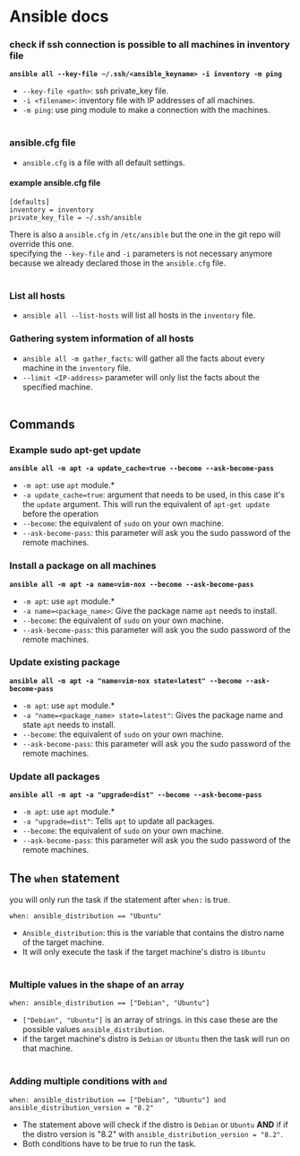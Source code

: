 # Ansible docs

### check if ssh connection is possible to all machines in inventory file
**`ansible all --key-file ~/.ssh/<ansible_keyname> -i inventory -m ping`**

-   `--key-file <path>`: ssh private_key file.
-   `-i <filename>`: inventory file with IP addresses of all machines.
-   `-m ping`: use ping module to make a connection with the machines.
<br /><br />
### ansible.cfg file
-   `ansible.cfg` is a file with all default settings.
#### example ansible.cfg file
```
[defaults]
inventory = inventory
private_key_file = ~/.ssh/ansible
```

There is also a `ansible.cfg` in `/etc/ansible` but the one in the git repo will override this one.<br />
specifying the `--key-file` and `-i` parameters is not necessary anymore because we already declared those in the `ansible.cfg` file.
<br /><br />
### List all hosts
-   `ansible all --list-hosts` will list all hosts in the `inventory` file.

### Gathering system information of all hosts
-   `ansible all -m gather_facts`: will gather all the facts about every machine in the `inventory` file.
-   `--limit <IP-address>` parameter will only list the facts about the specified machine.
<br /><br />
## Commands
### Example sudo apt-get update
**`ansible all -m apt -a update_cache=true --become --ask-become-pass`**
-   `-m apt`: use `apt` module.*
-   `-a update_cache=true`: argument that needs to be used, in this case it's the `update` argument. This will run the equivalent of `apt-get update` before the operation
-   `--become`: the equivalent of `sudo` on your own machine.
-   `--ask-become-pass`: this parameter will ask you the sudo password of the remote machines.

### Install a package on all machines
**`ansible all -m apt -a name=vim-nox --become --ask-become-pass`**
-   `-m apt`: use `apt` module.*
-   `-a name=<package_name>`: Give the package name `apt` needs to install. 
-   `--become`: the equivalent of `sudo` on your own machine.
-   `--ask-become-pass`: this parameter will ask you the sudo password of the remote machines.

### Update existing package
**`ansible all -m apt -a "name=vim-nox state=latest" --become --ask-become-pass`**
-   `-m apt`: use `apt` module.*
-   `-a "name=<package_name> state=latest"`: Gives the package name and state `apt` needs to install. 
-   `--become`: the equivalent of `sudo` on your own machine.
-   `--ask-become-pass`: this parameter will ask you the sudo password of the remote machines.

### Update all packages
**`ansible all -m apt -a "upgrade=dist" --become --ask-become-pass`**
-   `-m apt`: use `apt` module.*
-   `-a "upgrade=dist"`: Tells `apt` to update all packages.
-   `--become`: the equivalent of `sudo` on your own machine.
-   `--ask-become-pass`: this parameter will ask you the sudo password of the remote machines.

## The `when` statement
you will only run the task if the statement after `when:` is true.

`when: ansible_distribution == "Ubuntu"`
-   `Ansible_distribution`: this is the variable that contains the distro name of the target machine.
-   It will only execute the task if the target machine's distro is `Ubuntu`
<br /><br />

### Multiple values in the shape of an array
`when: ansible_distribution == ["Debian", "Ubuntu"]`
-   `["Debian", "Ubuntu"]` is an array of strings. in this case these are the possible values `ansible_distribution`.
-   if the target machine's distro is `Debian` or `Ubuntu` then the task will run on that machine.
<br /><br />

### Adding multiple conditions with `and`
`when: ansible_distribution == ["Debian", "Ubuntu"] and ansible_distribution_version = "8.2"`
-   The statement above will check if the distro is `Debian` or `Ubuntu` **AND** if if the distro version is "8.2" with `ansible_distribution_version = "8.2"`.
-   Both conditions have to be true to run the task.